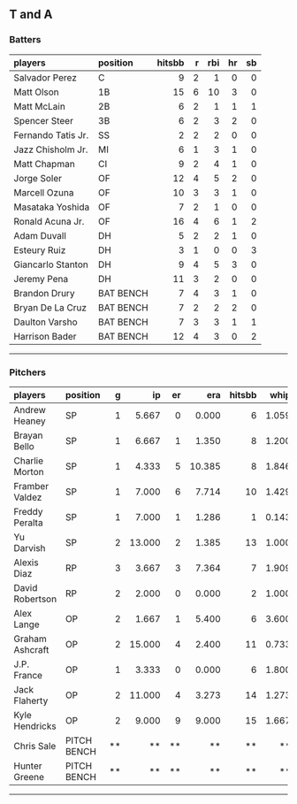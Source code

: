 ## T and A

### Batters

 
|players            |position  | hitsbb|  r| rbi| hr| sb| 
|:------------------|:---------|------:|--:|---:|--:|--:| 
|Salvador Perez     |C         |      9|  2|   1|  0|  0| 
|Matt Olson         |1B        |     15|  6|  10|  3|  0| 
|Matt McLain        |2B        |      6|  2|   1|  1|  1| 
|Spencer Steer      |3B        |      6|  2|   3|  2|  0| 
|Fernando Tatis Jr. |SS        |      2|  2|   2|  0|  0| 
|Jazz Chisholm Jr.  |MI        |      6|  1|   3|  1|  0| 
|Matt Chapman       |CI        |      9|  2|   4|  1|  0| 
|Jorge Soler        |OF        |     12|  4|   5|  2|  0| 
|Marcell Ozuna      |OF        |     10|  3|   3|  1|  0| 
|Masataka Yoshida   |OF        |      7|  2|   1|  0|  0| 
|Ronald Acuna Jr.   |OF        |     16|  4|   6|  1|  2| 
|Adam Duvall        |DH        |      5|  2|   2|  1|  0| 
|Esteury Ruiz       |DH        |      3|  1|   0|  0|  3| 
|Giancarlo Stanton  |DH        |      9|  4|   5|  3|  0| 
|Jeremy Pena        |DH        |     11|  3|   2|  0|  0| 
|Brandon Drury      |BAT BENCH |      7|  4|   3|  1|  0| 
|Bryan De La Cruz   |BAT BENCH |      7|  2|   2|  2|  0| 
|Daulton Varsho     |BAT BENCH |      7|  3|   3|  1|  1| 
|Harrison Bader     |BAT BENCH |     12|  4|   3|  0|  2| 


* * *

### Pitchers

 
|players         |position    |  g|     ip| er|    era| hitsbb|  whip| so|  w| sv| 
|:---------------|:-----------|--:|------:|--:|------:|------:|-----:|--:|--:|--:| 
|Andrew Heaney   |SP          |  1|  5.667|  0|  0.000|      6| 1.059|  4|  1|  0| 
|Brayan Bello    |SP          |  1|  6.667|  1|  1.350|      8| 1.200|  2|  0|  0| 
|Charlie Morton  |SP          |  1|  4.333|  5| 10.385|      8| 1.846|  4|  0|  0| 
|Framber Valdez  |SP          |  1|  7.000|  6|  7.714|     10| 1.429|  3|  0|  0| 
|Freddy Peralta  |SP          |  1|  7.000|  1|  1.286|      1| 0.143| 13|  1|  0| 
|Yu Darvish      |SP          |  2| 13.000|  2|  1.385|     13| 1.000|  8|  0|  0| 
|Alexis Diaz     |RP          |  3|  3.667|  3|  7.364|      7| 1.909|  4|  0|  1| 
|David Robertson |RP          |  2|  2.000|  0|  0.000|      2| 1.000|  3|  0|  2| 
|Alex Lange      |OP          |  2|  1.667|  1|  5.400|      6| 3.600|  3|  0|  0| 
|Graham Ashcraft |OP          |  2| 15.000|  4|  2.400|     11| 0.733| 12|  0|  0| 
|J.P. France     |OP          |  1|  3.333|  0|  0.000|      6| 1.800|  4|  1|  0| 
|Jack Flaherty   |OP          |  2| 11.000|  4|  3.273|     14| 1.273| 16|  1|  0| 
|Kyle Hendricks  |OP          |  2|  9.000|  9|  9.000|     15| 1.667|  9|  0|  0| 
|Chris Sale      |PITCH BENCH | **|     **| **|     **|     **|    **| **| **| **| 
|Hunter Greene   |PITCH BENCH | **|     **| **|     **|     **|    **| **| **| **| 


* * *


